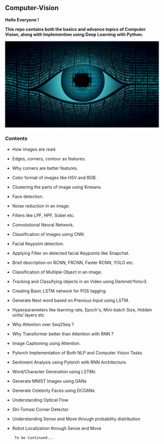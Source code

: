## Computer-Vision

**Hello Everyone !**

**This repo contains both the basics and advance topics of Computer Vision, along with Implemention using Deep Learning with Python.**

![Computer Vision](/Images/computer_vision.jpg)

### Contents

 * How images are read.

 * Edges, corners, contour as features.

 * Why corners are better features.

 * Color format of images like HSV and RGB.

 * Clustering the parts of image using Kmeans.

 * Face detection.

 * Noise reduction in an image.

 * Filters like LPF, HPF, Sobel etc.

 * Convolutional Neural Network.

 * Classification of Images using CNN.

 * Facial Keypoint detection.

 * Applying Filter on detected facial Keypoints like Snapchat.

 * Brief description on RCNN, FRCNN, Faster RCNN, YOLO etc.

 * Classification of Multiple Object in an image.

 * Tracking and Classifying objects in an Video using Darknet/Yolov3.

 * Creating Basic LSTM network for POS tagging.

 * Generate Next word based on Previous Input using LSTM.

 * Hyperparameters like learning rate, Epoch's, Mini-batch Size, Hidden units/ layers etc

 * Why Attention over Seq2Seq ?

 * Why Transformer better than Attention with RNN ?

 * Image Captioning using Attention.
 
 * Pytorch Implementation of Both NLP and Computer Vision Tasks

 * Sentiment Analysis using Pytorch with RNN Architecture.
 
 * Word/Character Generation using LSTMs
 
 * Generate MNIST Images using GANs
 
 * Generate Celebrity Faces using DCGANs

 * Understanding Optical Flow
 
 * Shi-Tomasi Corner Detector
 
 * Understanding Sense and Move through probability distribution
 
 * Robot Localization through Sense and Move
    
    
    
        To be Continued...
    
